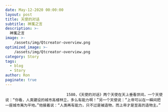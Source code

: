 ```yaml
---
date: May-12-2020 00:00:00
layout: post
title: 天使的对话
subtitle: 神寓之言
description: >-
  神寓之言
image: >-
    /assets/img/Qtcreator-overview.png
optimized_image: >-
    /assets/img/Qtcreator-overview.png
category: Story
tags:
  - blog
  - Story
author: Ron
paginate: true
---
```


							　　1580，《天使的对话》两个天使在天上垂看世间，一个天使说：“你看，人类建设的城市高楼林立，多么有能力啊！”另一个天使说：“上帝可以在一瞬间把一座城市夷为平地。”他接着说：“人类再有能力，只不过是被造物，而上帝才是至高的造物主。”
							
							
						